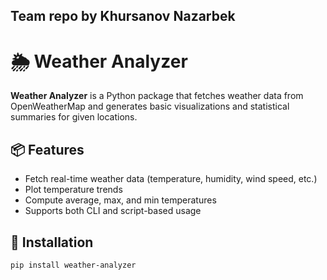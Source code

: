 ## Team repo by Khursanov Nazarbek

# 🌦️ Weather Analyzer

**Weather Analyzer** is a Python package that fetches weather data from OpenWeatherMap and generates basic visualizations and statistical summaries for given locations.

## 📦 Features

- Fetch real-time weather data (temperature, humidity, wind speed, etc.)
- Plot temperature trends
- Compute average, max, and min temperatures
- Supports both CLI and script-based usage

## 🚀 Installation

```bash
pip install weather-analyzer
